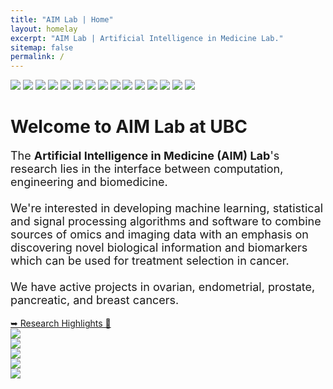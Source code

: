 ```yaml
---
title: "AIM Lab | Home"
layout: homelay
excerpt: "AIM Lab | Artificial Intelligence in Medicine Lab."
sitemap: false
permalink: /
---
```


<div class="front-effect-container">
    <div class="arrow-container">
        <div class="arrow"></div>
    </div>
    <img class="image" data-index="0" data-status="inactive" src="../img/front_effect/OvCa-Zoom.jpg" />
    <img class="image" data-index="1" data-status="inactive" src="../img/front_effect/OvCa-Zoom7.jpg" />
    <img class="image" data-index="2" data-status="inactive" src="../img/front_effect/OvCa-Zoom6.jpg" />
    <img class="image" data-index="3" data-status="inactive" src="../img/front_effect/OvCa-Zoom8.jpg" />
    <img class="image" data-index="4" data-status="inactive" src="../img/front_effect/OvCa-Zoom12.jpg" />
    <img class="image" data-index="5" data-status="inactive" src="../img/front_effect/OvCa-Zoom9.jpg" />
    <img class="image" data-index="6" data-status="inactive" src="../img/front_effect/OvCa-Zoom13.jpg" />
    <img class="image" data-index="7" data-status="inactive" src="../img/front_effect/OvCa-Zoom10.jpg" />
    <img class="image" data-index="8" data-status="inactive" src="../img/front_effect/OvCa-Zoom5.jpg" />
    <img class="image" data-index="9" data-status="inactive" src="../img/front_effect/OvCa-Zoom15.jpg" />
    <img class="image" data-index="10" data-status="inactive" src="../img/front_effect/OvCa-Zoom3.jpg" />
    <img class="image" data-index="11" data-status="inactive" src="../img/front_effect/OvCa-Zoom11.jpg" />
    <img class="image" data-index="12" data-status="inactive" src="../img/front_effect/OvCa-Zoom4.jpg" />
    <img class="image" data-index="13" data-status="inactive" src="../img/front_effect/OvCa-Zoom2.jpg" />
    <img class="image" data-index="14" data-status="inactive" src="../img/front_effect/OvCa-Zoom14.jpg" />
</div>

<div>
    <div class="container-fluid front-textbox">
        <div class="section">
            <div>
                <h1 class="title"><b>Welcome to AIM Lab at UBC</b></h1>
                <p style="font-size: 18px">
                The <b>Artificial Intelligence in Medicine (AIM) Lab</b>'s research lies in the interface between computation, engineering and biomedicine.
                <br><br>
                We're interested in developing machine learning, statistical and signal processing algorithms and software to combine sources of omics and imaging data with an emphasis on discovering novel biological information and biomarkers which can be used for treatment selection in cancer.
                <br><br>
                We have active projects in ovarian, endometrial, prostate, pancreatic, and breast cancers.
                </p>
            </div>
        </div>
    </div>
    <div class="front-banner"><a href="/projects" class="btn front-btn">➥ Research Highlights 📝</a>
    </div>
    <div class="front-image-container">
        <div class="swiper">
                <div class="swiper-wrapper">
                    <div class="swiper-slide">
                        <img class="front-image" src="../img/Meetup1.jpg"/>
                    </div>
                    <div class="swiper-slide">
                        <img class="front-image" src="../img/Meetup2.jpg"/>
                    </div>
                    <div class="swiper-slide">
                        <img class="front-image" src="../img/Meetup3.jpg"/>
                    </div>
                    <div class="swiper-slide">
                        <img class="front-image" src="../img/Meetup4.jpg"/>
                    </div>
                    <div class="swiper-slide">
                        <img class="front-image" src="../img/Meetup5.jpg"/>
                    </div>
                </div>
            <div class="swiper-pagination"></div>
            <div class="swiper-button-prev"></div>
            <div class="swiper-button-next"></div>
            <div class="swiper-scrollbar"></div>
        </div>
    </div>
</div>
